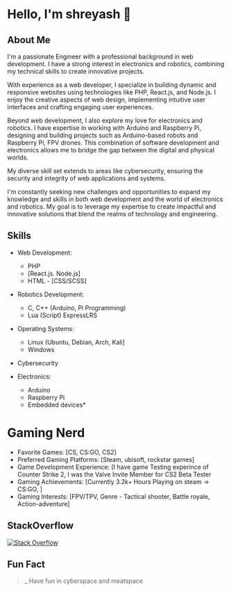 # Hello, I'm shreyash 👋

## About Me
I'm a passionate Engineer with a professional background in web development. I have a strong interest in electronics and robotics, combining my technical skills to create innovative projects.

With experience as a web developer, I specialize in building dynamic and responsive websites using technologies like PHP, React.js, and Node.js. I enjoy the creative aspects of web design, implementing intuitive user interfaces and crafting engaging user experiences.

Beyond web development, I also explore my love for electronics and robotics. I have expertise in working with Arduino and Raspberry Pi, designing and building projects such as Arduino-based robots and Raspberry Pi, FPV drones. This combination of software development and electronics allows me to bridge the gap between the digital and physical worlds.

My diverse skill set extends to areas like cybersecurity, ensuring the security and integrity of web applications and systems.

I'm constantly seeking new challenges and opportunities to expand my knowledge and skills in both web development and the world of electronics and robotics. My goal is to leverage my expertise to create impactful and innovative solutions that blend the realms of technology and engineering.

## Skills
- Web Development:
  - PHP
  - [React.js. Node.js]
  - HTML - [CSS/SCSS]

- Robotics Development:
  - C, C++ (Arduino, Pi Programming)
  - Lua (Script) ExpressLRS

- Operating Systems:
  - Linux (Ubuntu, Debian, Arch, Kali]
  - Windows

- Cybersecurity

- Electronics:
  - Arduino
  - Raspberry Pi
  - Embedded devices*

# Gaming Nerd

- Favorite Games: [CS, CS:GO, CS2]
- Preferred Gaming Platforms: [Steam, ubisoft, rockstar games]
- Game Development Experience: [I have game Testing experince of Counter Strike 2, I was the Valve Invite Member for CS2 Beta Tester
- Gaming Achievements: [Currently 3.2k+ Hours Playing on steam -> CS:GO, ]
- Gaming Interests: [FPV/TPV, Genre - Tactical shooter, Battle royale, Action-adventure]

## StackOverflow
[![Stack Overflow](https://stackoverflow.com/users/flair/10082168.png)](https://stackoverflow.com/users/10082168/jason0011)

## Fun Fact
>_ Have fun in cyberspace and meatspace	

